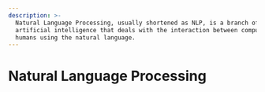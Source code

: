 ```yaml
---
description: >-
  Natural Language Processing, usually shortened as NLP, is a branch of
  artificial intelligence that deals with the interaction between computers and
  humans using the natural language.
---
```


# Natural Language Processing

